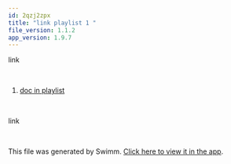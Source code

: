 ```yaml
---
id: 2qzj2zpx
title: "link playlist 1 "
file_version: 1.1.2
app_version: 1.9.7
---
```


<!-- Intro - Do not remove this comment -->
link

<br/>

<!-- Steps - Do not remove this comment -->
1. [doc in playlist](doc-in-playlist.xfznuee4.sw.md)


<br/>

<!-- Summary - Do not remove this comment -->
link

<br/>

This file was generated by Swimm. [Click here to view it in the app](http://localhost:5000/repos/Z2l0aHViJTNBJTNBTm9hUmVwbyUzQSUzQU5vYW96ZXI=/playlists/2qzj2zpx).
